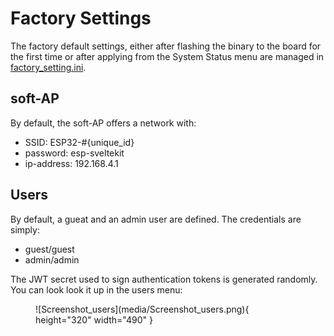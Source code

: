 # Factory Settings

The factory default settings, either after flashing the binary to the board for the first time or after applying from the System Status menu are managed in [factory_setting.ini](https://github.com/soylentOrange/esp32-sveltekit/blob/main/factory_settings.ini).

## soft-AP

By default, the soft-AP offers a network with: 

- SSID: ESP32-#{unique_id} 
- password: esp-sveltekit 
- ip-address: 192.168.4.1

## Users

By default, a gueat and an admin user are defined. 
The credentials are simply:

- guest/guest
- admin/admin

The JWT secret used to sign authentication tokens is generated randomly. You can look look it up in the users menu:

<figure markdown="span">
  ![Screenshot_users](media/Screenshot_users.png){ height="320" width="490" }
</figure>
